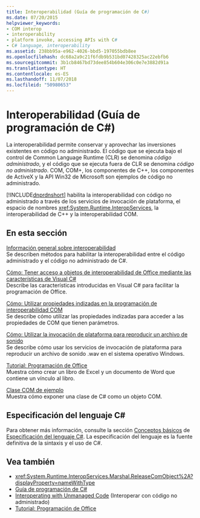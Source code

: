 ```yaml
---
title: Interoperabilidad (Guía de programación de C#)
ms.date: 07/20/2015
helpviewer_keywords:
- COM interop
- interoperability
- platform invoke, accessing APIs with C#
- C# language, interoperability
ms.assetid: 238bb95a-e962-4026-bbd5-197055bdb8ee
ms.openlocfilehash: dc68a2a9c21f6fdb9b531bd07428325ac22ebfb6
ms.sourcegitcommit: 3b1cb8467bd73dee854b604e306c0e7e3882d91a
ms.translationtype: HT
ms.contentlocale: es-ES
ms.lasthandoff: 11/07/2018
ms.locfileid: "50980653"
---
```

# <a name="interoperability-c-programming-guide"></a>Interoperabilidad (Guía de programación de C#)
La interoperabilidad permite conservar y aprovechar las inversiones existentes en código no administrado. El código que se ejecuta bajo el control de Common Language Runtime (CLR) se denomina *código administrado*, y el código que se ejecuta fuera de CLR se denomina *código no administrado*. COM, COM+, los componentes de C++, los componentes de ActiveX y la API Win32 de Microsoft son ejemplos de código no administrado.  
  
 [!INCLUDE[dnprdnshort](~/includes/dnprdnshort-md.md)] habilita la interoperabilidad con código no administrado a través de los servicios de invocación de plataforma, el espacio de nombres <xref:System.Runtime.InteropServices>, la interoperabilidad de C++ y la interoperabilidad COM.  
  
## <a name="in-this-section"></a>En esta sección  
 [Información general sobre interoperabilidad](../../../csharp/programming-guide/interop/interoperability-overview.md)  
 Se describen métodos para habilitar la interoperabilidad entre el código administrado y el código no administrado de C#.  
  
 [Cómo: Tener acceso a objetos de interoperabilidad de Office mediante las características de Visual C#](../../../csharp/programming-guide/interop/how-to-access-office-onterop-objects.md)  
 Describe las características introducidas en Visual C# para facilitar la programación de Office.  
  
 [Cómo: Utilizar propiedades indizadas en la programación de interoperabilidad COM](../../../csharp/programming-guide/interop/how-to-use-indexed-properties-in-com-interop-rogramming.md)  
 Se describe cómo utilizar las propiedades indizadas para acceder a las propiedades de COM que tienen parámetros.  
  
 [Cómo: Utilizar la invocación de plataforma para reproducir un archivo de sonido](../../../csharp/programming-guide/interop/how-to-use-platform-invoke-to-play-a-wave-file.md)  
 Se describe cómo usar los servicios de invocación de plataforma para reproducir un archivo de sonido .wav en el sistema operativo Windows.  
  
 [Tutorial: Programación de Office](../../../csharp/programming-guide/interop/walkthrough-office-programming.md)  
 Muestra cómo crear un libro de Excel y un documento de Word que contiene un vínculo al libro.  
  
 [Clase COM de ejemplo](../../../csharp/programming-guide/interop/example-com-class.md)  
 Muestra cómo exponer una clase de C# como un objeto COM.  
  
## <a name="c-language-specification"></a>Especificación del lenguaje C#  

Para obtener más información, consulte la sección [Conceptos básicos](~/_csharplang/spec/unsafe-code.md) de [Especificación del lenguaje C#](../../language-reference/language-specification/index.md). La especificación del lenguaje es la fuente definitiva de la sintaxis y el uso de C#.
  
## <a name="see-also"></a>Vea también

- <xref:System.Runtime.InteropServices.Marshal.ReleaseComObject%2A?displayProperty=nameWithType>  
- [Guía de programación de C#](../../../csharp/programming-guide/index.md)  
- [Interoperating with Unmanaged Code](../../../../docs/framework/interop/index.md) (Interoperar con código no administrado)  
- [Tutorial: Programación de Office](../../../csharp/programming-guide/interop/walkthrough-office-programming.md)
